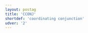 ```yaml
---
layout: postag
title: 'CCONJ'
shortdef: 'coordinating conjunction'
udver: '2'
---
```

<!-- Interlanguage links updated Út zář 29 20:22:57 CEST 2020 -->
